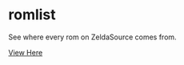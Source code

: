 # romlist
See where every rom on ZeldaSource comes from.

[View Here](https://docs.google.com/spreadsheets/d/1Rx-jOi5fn26wTKU5t0J7BMW53K7vznvFTgWV1oT-obk/edit?usp=sharing)
